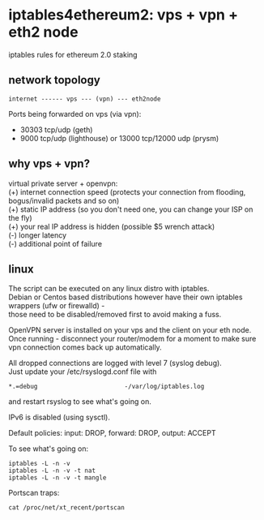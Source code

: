 # iptables4ethereum2: vps + vpn + eth2 node
iptables rules for ethereum 2.0 staking

## network topology
```
internet ------ vps --- (vpn) --- eth2node
```

Ports being forwarded on vps (via vpn):  
- 30303 tcp/udp (geth)  
- 9000 tcp/udp (lighthouse) or 13000 tcp/12000 udp (prysm)  

## why vps + vpn?  
virtual private server + openvpn:  
(+) internet connection speed (protects your connection from flooding, bogus/invalid packets and so on)  
(+) static IP address (so you don't need one, you can change your ISP on the fly)  
(+) your real IP address is hidden (possible $5 wrench attack)  
(-) longer latency  
(-) additional point of failure  

## linux

The script can be executed on any linux distro with iptables.  
Debian or Centos based distributions however have their own
iptables wrappers (ufw or firewalld) -   
those need to be disabled/removed first to avoid making a fuss.
  
OpenVPN server is installed on your vps and the client on your eth node.  
Once running - disconnect your router/modem for a moment to make sure  
vpn connection comes back up automatically.  
  
All dropped connections are logged with level 7 (syslog debug).  
Just update your /etc/rsyslogd.conf file with
```
*.=debug                        -/var/log/iptables.log
```
and restart rsyslog to see what's going on.  
  
IPv6 is disabled (using sysctl).
  
Default policies: input: DROP, forward: DROP, output: ACCEPT  
  
To see what's going on:
```
iptables -L -n -v
iptables -L -n -v -t nat
iptables -L -n -v -t mangle
```

Portscan traps:
```
cat /proc/net/xt_recent/portscan
```